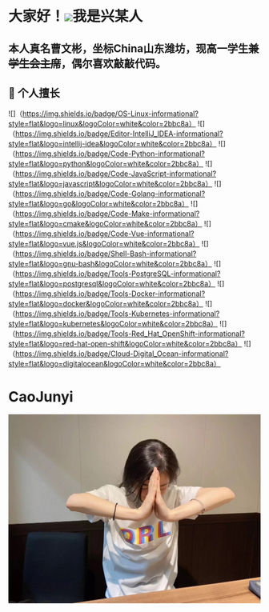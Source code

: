 # 大家好！<img src="https://raw.githubusercontent.com/MartinHeinz/MartinHeinz/master/wave.gif" width="30px">我是兴某人
## 本人真名曹文彬，坐标China山东潍坊，现高一学生~~兼学生会主席~~，偶尔喜欢敲敲代码。
## 🔧 个人擅长
![]（https://img.shields.io/badge/OS-Linux-informational?style=flat&logo=linux&logoColor=white&color=2bbc8a）
![]（https://img.shields.io/badge/Editor-IntelliJ_IDEA-informational?style=flat&logo=intellij-idea&logoColor=white&color=2bbc8a）
![]（https://img.shields.io/badge/Code-Python-informational?style=flat&logo=python&logoColor=white&color=2bbc8a）
![]（https://img.shields.io/badge/Code-JavaScript-informational?style=flat&logo=javascript&logoColor=white&color=2bbc8a）
![]（https://img.shields.io/badge/Code-Golang-informational?style=flat&logo=go&logoColor=white&color=2bbc8a）
![]（https://img.shields.io/badge/Code-Make-informational?style=flat&logo=cmake&logoColor=white&color=2bbc8a）
![]（https://img.shields.io/badge/Code-Vue-informational?style=flat&logo=vue.js&logoColor=white&color=2bbc8a）
![]（https://img.shields.io/badge/Shell-Bash-informational?style=flat&logo=gnu-bash&logoColor=white&color=2bbc8a）
![]（https://img.shields.io/badge/Tools-PostgreSQL-informational?style=flat&logo=postgresql&logoColor=white&color=2bbc8a）
![]（https://img.shields.io/badge/Tools-Docker-informational?style=flat&logo=docker&logoColor=white&color=2bbc8a）
![]（https://img.shields.io/badge/Tools-Kubernetes-informational?style=flat&logo=kubernetes&logoColor=white&color=2bbc8a）
![]（https://img.shields.io/badge/Tools-Red_Hat_OpenShift-informational?style=flat&logo=red-hat-open-shift&logoColor=white&color=2bbc8a）
![]（https://img.shields.io/badge/Cloud-Digital_Ocean-informational?style=flat&logo=digitalocean&logoColor=white&color=2bbc8a）
# CaoJunyi
![blockchain](https://github.com/XINGMOUREN/XINGMOUREN/blob/main/images/personal%20introduce.jpg?raw=true)